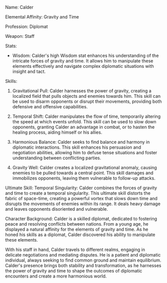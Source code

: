 Name: Calder

Elemental Affinity: Gravity and Time

Profession: Diplomat

Weapon: Staff

Stats:
- Wisdom: Calder's high Wisdom stat enhances his understanding of the intricate forces of gravity and time. It allows him to manipulate these elements effectively and navigate complex diplomatic situations with insight and tact.

Skills:
1. Gravitational Pull: Calder harnesses the power of gravity, creating a localized field that pulls objects and enemies towards him. This skill can be used to disarm opponents or disrupt their movements, providing both defensive and offensive capabilities.

2. Temporal Shift: Calder manipulates the flow of time, temporarily altering the speed at which events unfold. This skill can be used to slow down opponents, granting Calder an advantage in combat, or to hasten the healing process, aiding himself or his allies.

3. Harmonious Balance: Calder seeks to find balance and harmony in diplomatic interactions. This skill enhances his persuasion and negotiation abilities, allowing him to defuse tense situations and foster understanding between conflicting parties.

4. Gravity Well: Calder creates a localized gravitational anomaly, causing enemies to be pulled towards a central point. This skill damages and immobilizes opponents, leaving them vulnerable to follow-up attacks.

Ultimate Skill: Temporal Singularity: Calder combines the forces of gravity and time to create a temporal singularity. This ultimate skill distorts the fabric of space-time, creating a powerful vortex that slows down time and disrupts the movements of enemies within its range. It deals heavy damage and leaves opponents disoriented and vulnerable.

Character Background:
Calder is a skilled diplomat, dedicated to fostering peace and resolving conflicts between nations. From a young age, he displayed a natural affinity for the elements of gravity and time. As he honed his skills as a diplomat, Calder discovered his ability to manipulate these elements.

With his staff in hand, Calder travels to different realms, engaging in delicate negotiations and mediating disputes. He is a patient and diplomatic individual, always seeking to find common ground and maintain equilibrium. Calder's presence brings both stability and transformation, as he harnesses the power of gravity and time to shape the outcomes of diplomatic encounters and create a more harmonious world.